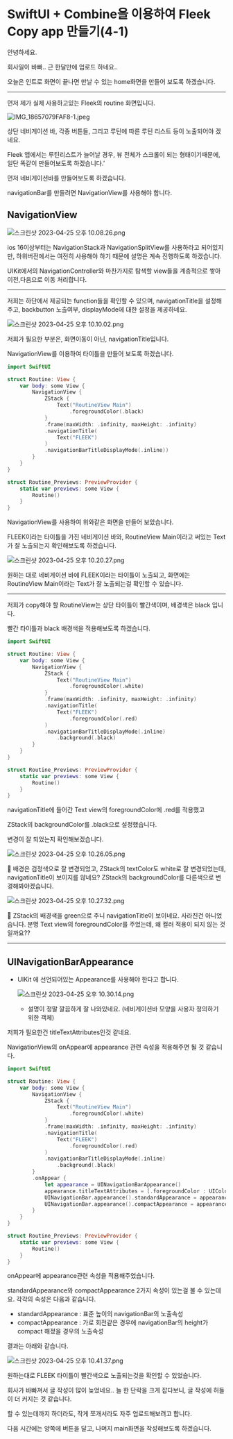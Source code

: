 # SwiftUI + Combine을 이용하여 Fleek Copy app 만들기(4-1)

안녕하세요. 

회사일이 바빠.. 근 한달만에 업로드 하네요..

오늘은 인트로 화면이 끝나면 만날 수 있는 home화면을 만들어 보도록 하겠습니다.

---

먼저 제가 실제 사용하고있는 Fleek의 routine 화면입니다.

![IMG_18657079FAF8-1.jpeg](/assets/img/blog/fleekCopy/fleek6/fleekorigin.jpeg)

상단 네비게이션 바, 각종 버튼들, 그리고 루틴에 따른 루틴 리스트 등이 노출되어야 겠네요.

Fleek 앱에서는 루틴리스트가 늘어날 경우, 뷰 전체가 스크롤이 되는 형태이기때문에, 일단 똑같이 만들어보도록 하겠습니다.’

먼저 네비게이션바를 만들어보도록 하겠습니다.

navigationBar를 만들려면 NavigationView를 사용해야 합니다.

## NavigationView

![스크린샷 2023-04-25 오후 10.08.26.png](/assets/img/blog/fleekCopy/fleek6/navigationView.png)

ios 16이상부터는 NavigationStack과 NavigationSplitView를 사용하라고 되어있지만, 하위버전에서는 여전히 사용해야 하기 때문에 설명은 계속 진행하도록 하겠습니다.

UIKit에서의 NavigationController와 마찬가지로 탐색할 view들을 계층적으로 쌓아 이전,다음으로 이동 처리합니다.

---

저희는 하단에서 제공되는 function들을 확인할 수 있으며, navigationTitle을 설정해주고,  backbutton 노출여부, displayMode에 대한 설정을 제공하네요.

![스크린샷 2023-04-25 오후 10.10.02.png](/assets/img/blog/fleekCopy/fleek6/navigationView2.png)

저희가 필요한 부분은, 화면이동이 아닌, navigationTitle입니다. 

NavigationView를 이용하여 타이틀을 만들어 보도록 하겠습니다.

```swift
import SwiftUI

struct Routine: View {
    var body: some View {
        NavigationView {
            ZStack {
                Text("RoutineView Main")
                    .foregroundColor(.black)
            }
            .frame(maxWidth: .infinity, maxHeight: .infinity)
            .navigationTitle(
                Text("FLEEK")
            )
            .navigationBarTitleDisplayMode(.inline))
        }
    }
}

struct Routine_Previews: PreviewProvider {
    static var previews: some View {
        Routine()
    }
}
```

NavigationView를 사용하여 위와같은 화면을 만들어 보았습니다.

FLEEK이라는 타이틀을 가진 네비게이션 바와, RoutineView Main이라고 써있는 Text가 잘 노출되는지 확인해보도록 하겠습니다.

![스크린샷 2023-04-25 오후 10.20.27.png](/assets/img/blog/fleekCopy/fleek6/result1.png)

원하는 대로 네비게이션 바에 FLEEK이라는 타이틀이 노출되고, 화면에는 RoutineView Main이라는 Text가 잘 노출되는걸 확인할 수 있습니다.

---

저희가 copy해야 할 RoutineView는 상단 타이틀이 빨간색이며, 배경색은 black 입니다.

빨간 타이틀과 black 배경색을 적용해보도록 하겠습니다.

```swift
import SwiftUI

struct Routine: View {
    var body: some View {
        NavigationView {
            ZStack {
                Text("RoutineView Main")
                    .foregroundColor(.white)
            }
            .frame(maxWidth: .infinity, maxHeight: .infinity)
            .navigationTitle(
                Text("FLEEK")
                    .foregroundColor(.red)
            )
            .navigationBarTitleDisplayMode(.inline)
                .background(.black)
        }
    }
}

struct Routine_Previews: PreviewProvider {
    static var previews: some View {
        Routine()
    }
}
```

navigationTitle에 들어간 Text view의 foregroundColor에 .red를 적용했고

ZStack의 backgroundColor를 .black으로 설정했습니다.

변경이 잘 되었는지 확인해보겠습니다.

![스크린샷 2023-04-25 오후 10.26.05.png](/assets/img/blog/fleekCopy/fleek6/result2.png)

<aside>
🤔 배경은 검정색으로 잘 변경되었고, ZStack의 textColor도 white로 잘 변경되었는데, navigationTitle이 보이지를 않네요?  ZStack의 backgroundColor를 다른색으로 변경해봐야겠습니다.

</aside>

![스크린샷 2023-04-25 오후 10.27.32.png](/assets/img/blog/fleekCopy/fleek6/result3.png)

<aside>
🤔 ZStack의 배경색을 green으로 주니 navigationTitle이 보이네요. 사라진건 아니었습니다. 분명 Text view의 foregroundColor를 주었는데, 왜 컬러 적용이 되지 않는 것일까요??

</aside>

---

## **UINavigationBarAppearance**

- UIKit 에 선언되어있는 Appearance를 사용해야 한다고 합니다.
    
    ![스크린샷 2023-04-25 오후 10.30.14.png](/assets/img/blog/fleekCopy/fleek6/appearance.png)
    
    - 설명이 정말 깔끔하게 잘 나와있네요. (네비게이션바 모양을 사용자 정의하기 위한 객체)

저희가 필요한건 titleTextAttributes인것 같네요.

NavigationView의 onAppear에 appearance 관련 속성을 적용해주면 될 것 같습니다.

```swift
import SwiftUI

struct Routine: View {
    var body: some View {
        NavigationView {
            ZStack {
                Text("RoutineView Main")
                    .foregroundColor(.white)
            }
            .frame(maxWidth: .infinity, maxHeight: .infinity)
            .navigationTitle(
                Text("FLEEK")
                    .foregroundColor(.red)
            )
            .navigationBarTitleDisplayMode(.inline)
                .background(.black)
        }
        .onAppear {
            let appearance = UINavigationBarAppearance()
            appearance.titleTextAttributes = [.foregroundColor : UIColor.red]
            UINavigationBar.appearance().standardAppearance = appearance
            UINavigationBar.appearance().compactAppearance = appearance
        }
    }
}

struct Routine_Previews: PreviewProvider {
    static var previews: some View {
        Routine()
    }
}
```

onAppear에 appearance관련 속성을 적용해주었습니다.

standardAppearance와 compactAppearance 2가지 속성이 있는걸 볼 수 있는데요. 각각의 속성은 다음과 같습니다.

- standardAppearance :  표준 높이의 navigationBar의 노출속성
- compactAppearance :  가로 회전같은 경우에 navigationBar의 height가 compact 해졌을 경우의 노출속성

결과는 아래와 같습니다.

![스크린샷 2023-04-25 오후 10.41.37.png](/assets/img/blog/fleekCopy/fleek6/final.png)

원하는대로 FLEEK 타이틀이 빨간색으로 노출되는것을 확인할 수 있었습니다.

회사가 바빠져서 글 작성이 많이 늦었네요.. 늘 한 단락을 크게 잡다보니, 글 작성에 허들이 더 커지는 것 같습니다.

할 수 있는데까지 하더라도, 작게 쪼개서라도 자주 업로드해보려고 합니다.

다음 시간에는 양쪽에 버튼을 달고, 나머지 main화면을 작성해보도록 하겠습니다.
